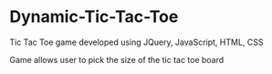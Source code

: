 # Dynamic-Tic-Tac-Toe
Tic Tac Toe game developed using JQuery, JavaScript, HTML, CSS

Game allows user to pick the size of the tic tac toe board
